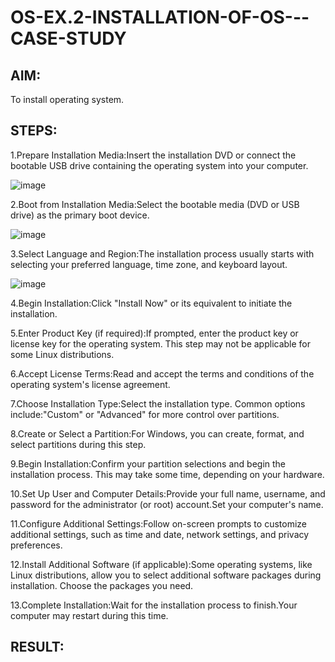 # OS-EX.2-INSTALLATION-OF-OS---CASE-STUDY

## AIM:
To install operating system.
## STEPS:
1.Prepare Installation Media:Insert the installation DVD or connect the bootable USB drive containing the operating system into your computer.

![image](https://github.com/Reebak04/OS-EX.2-INSTALLATION-OF-OS---CASE-STUDY/assets/118364993/df4b4d65-994a-4461-a2d8-240409b8cf28)

2.Boot from Installation Media:Select the bootable media (DVD or USB drive) as the primary boot device.

![image](https://github.com/Reebak04/OS-EX.2-INSTALLATION-OF-OS---CASE-STUDY/assets/118364993/1ee34226-006e-477f-818b-86ec2c8fc293)

3.Select Language and Region:The installation process usually starts with selecting your preferred language, time zone, and keyboard layout.

![image](https://github.com/Reebak04/OS-EX.2-INSTALLATION-OF-OS---CASE-STUDY/assets/118364993/e1ec867e-e229-43d7-8bca-8df8002df45b)

4.Begin Installation:Click "Install Now" or its equivalent to initiate the installation.

5.Enter Product Key (if required):If prompted, enter the product key or license key for the operating system. This step may not be applicable for some Linux distributions.

6.Accept License Terms:Read and accept the terms and conditions of the operating system's license agreement.

7.Choose Installation Type:Select the installation type. Common options include:"Custom" or "Advanced" for more control over partitions.

8.Create or Select a Partition:For Windows, you can create, format, and select partitions during this step.

9.Begin Installation:Confirm your partition selections and begin the installation process. This may take some time, depending on your hardware.

10.Set Up User and Computer Details:Provide your full name, username, and password for the administrator (or root) account.Set your computer's name.

11.Configure Additional Settings:Follow on-screen prompts to customize additional settings, such as time and date, network settings, and privacy preferences.

12.Install Additional Software (if applicable):Some operating systems, like Linux distributions, allow you to select additional software packages during installation. Choose the packages you need.

13.Complete Installation:Wait for the installation process to finish.Your computer may restart during this time.
## RESULT:
